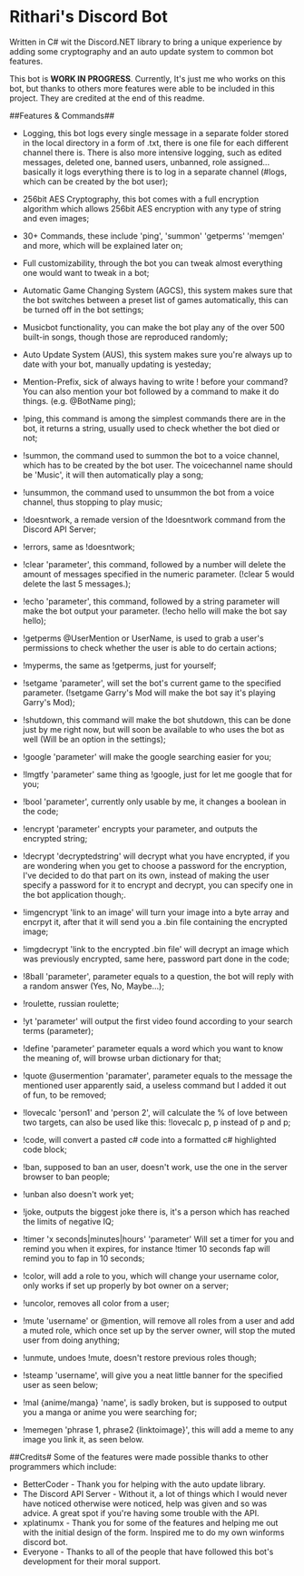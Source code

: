 # Rithari's Discord Bot
Written in C# wit the Discord.NET library to bring a unique experience by adding some cryptography and an auto update system to common bot features. 

This bot is **WORK IN PROGRESS**.
Currently, It's just me who works on this bot, but thanks to others more features were able to be included in this project. They are credited at the end of this readme.

##Features & Commands##
* Logging, this bot logs every single message in a separate folder stored in the local directory in a form of .txt, there is one file for each different channel there is. There is also more intensive logging, such as edited messages, deleted one, banned users, unbanned, role assigned... basically it logs everything there is to log in a separate channel (#logs, which can be created by the bot user);
    
* 256bit AES Cryptography, this bot comes with a full encryption algorithm which allows 256bit AES encryption with any type of string and even images;

* 30+ Commands, these include 'ping', 'summon' 'getperms' 'memgen' and more, which will be explained later on;

* Full customizability, through the bot you can tweak almost everything one would want to tweak in a bot;

* Automatic Game Changing System (AGCS), this system makes sure that the bot switches between a preset list of games automatically, this can be turned off in the bot settings;

* Musicbot functionality, you can make the bot play any of the over 500 built-in songs, though those are reproduced randomly;

* Auto Update System (AUS), this system makes sure you're always up to date with your bot, manually updating is yesteday;

* Mention-Prefix, sick of always having to write ! before your command? You can also mention your bot followed by a command to make it do things. (e.g. @BotName ping);

* !ping, this command is among the simplest commands there are in the bot, it returns a string, usually used to check whether the bot died or not;

* !summon, the command used to summon the bot to a voice channel, which has to be created by the bot user. The voicechannel name should be 'Music', it will then automatically play a song;

* !unsummon, the command used to unsummon the bot from a voice channel, thus stopping to play music;

* !doesntwork, a remade version of the !doesntwork command from the Discord API Server;

* !errors, same as !doesntwork;

* !clear 'parameter', this command, followed by a number will delete the amount of messages specified in the numeric parameter. (!clear 5 would delete the last 5 messages.);

* !echo 'parameter', this command, followed by a string parameter will make the bot output your parameter. (!echo hello will make the bot say hello);

* !getperms @UserMention or UserName, is used to grab a user's permissions to check whether the user is able to do certain actions;


* !myperms, the same as !getperms, just for yourself;

* !setgame 'parameter', will set the bot's current game to the specified parameter. (!setgame Garry's Mod will make the bot say it's playing Garry's Mod);

* !shutdown, this command will make the bot shutdown, this can be done just by me right now, but will soon be available to who uses the bot as well (Will be an option in the settings);

* !google 'parameter' will make the google searching easier for you;

* !lmgtfy 'parameter' same thing as !google, just for let me google that for you;

* !bool 'parameter', currently only usable by me, it changes a boolean in the code;

* !encrypt 'parameter' encrypts your parameter, and outputs the encrypted string;

* !decrypt 'decryptedstring' will decrypt what you have encrypted, if you are wondering when you get to choose a password for the encryption, I've decided to do that part on its own, instead of making the user specify a password for it to encrypt and decrypt, you can specify one in the bot application though;.

* !imgencrypt 'link to an image' will turn your image into a byte array and encrpyt it, after that it will send you a .bin file containing the encrypted image;

* !imgdecrypt 'link to the encrypted .bin file' will decrypt an image which was previously encrypted, same here, password part done in the code;

* !8ball 'parameter', parameter equals to a question, the bot will reply with a random answer (Yes, No, Maybe...);

* !roulette, russian roulette;

* !yt 'parameter' will output the first video found according to your search terms (parameter);

* !define 'parameter' parameter equals a word which you want to know the meaning of, will browse urban dictionary for that;

* !quote @usermention 'paramater', parameter equals to the message the mentioned user apparently said, a useless command but I added it out of fun, to be removed;

* !lovecalc 'person1' and 'person 2', will calculate the % of love between two targets, can also be used like this: !lovecalc p, p instead of p and p;

* !code, will convert a pasted c# code into a formatted c# highlighted code block;

* !ban, supposed to ban an user, doesn't work, use the one in the server browser to ban people;

* !unban also doesn't work yet;

* !joke, outputs the biggest joke there is, it's a person which has reached the limits of negative IQ;

* !timer 'x seconds|minutes|hours' 'parameter' Will set a timer for you and remind you when it expires, for instance !timer 10 seconds fap will remind you to fap in 10 seconds;

* !color, will add a role to you, which will change your username color, only works if set up properly by bot owner on a server;

* !uncolor, removes all color from a user;

* !mute 'username' or @mention, will remove all roles from a user and add a muted role, which once set up by the server owner, will stop the muted user from doing anything;

* !unmute, undoes !mute, doesn't restore previous roles though;

* !steamp 'username', will give you a neat little banner for the specified user as seen below;

* !mal {anime/manga} 'name', is sadly broken, but is supposed to output you a manga or anime you were searching for;

* !memegen 'phrase 1, phrase2 {linktoimage}', this will add a meme to any image you link it, as seen below.
    
    
    
##Credits#
Some of the features were made possible thanks to other programmers which include:
* BetterCoder - Thank you for helping with the auto update library.
* The Discord API Server - Without it, a lot of things which I would never have noticed otherwise were noticed, help was given and so was advice. A great spot if you're having some trouble with the API.
* xplatinumx - Thank you for some of the features and helping me out with the initial design of the form. Inspired me to do my own winforms discord bot.
* Everyone - Thanks to all of the people that have followed this bot's development for their moral support.

